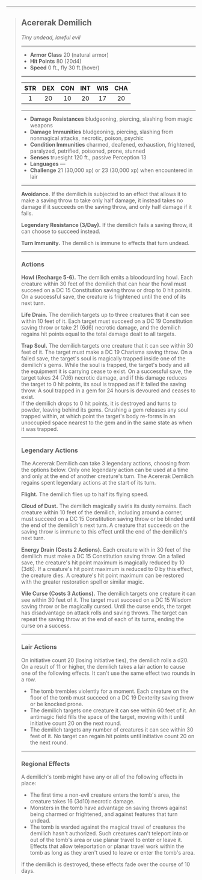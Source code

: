 ***
> ## Acererak Demilich
> *Tiny undead, lawful evil*
> 
> ***
> 
> - **Armor Class** 20 (natural armor)
> - **Hit Points** 80 (20d4)
> - **Speed** 0 ft., fly 30 ft.(hover)
> 
> ***
> 
> |STR|DEX|CON|INT|WIS|CHA|
> |:---:|:---:|:---:|:---:|:---:|:---:|
> |1|20|10|20|17|20|
> 
> ***
> 
> - **Damage Resistances** bludgeoning, piercing, slashing from magic weapons
> - **Damage Immunities** bludgeoning, piercing, slashing from nonmagical attacks, necrotic, poison, psychic
> - **Condition Immunities** charmed, deafened, exhaustion, frightened, paralyzed, petrified, poisoned, prone, stunned
> - **Senses** truesight 120 ft., passive Perception 13
> - **Languages** —
> - **Challenge** 21 (30,000 xp) or 23 (30,000 xp) when encountered in lair
> 
> ***
> 
> **Avoidance.** If the demilich is subjected to an effect that allows it to make a saving throw to take only half damage, it instead takes no damage if it succeeds on the saving throw, and only half damage if it fails.
> 
> **Legendary Resistance (3/Day).** If the demilich fails a saving throw, it can choose to succeed instead.
> 
> **Turn Immunity.** The demilich is immune to effects that turn undead.
> 
> ***
> 
> ### Actions
> **Howl (Recharge 5-6).** The demilich emits a bloodcurdling howl. Each creature within 30 feet of the demilich that can hear the howl must succeed on a DC 15 Constitution saving throw or drop to 0 hit points. On a successful save, the creature is frightened until the end of its next turn.
> 
> **Life Drain.** The demilich targets up to three creatures that it can see within 10 feet of it. Each target must succeed on a DC 19 Constitution saving throw or take 21 (6d6) necrotic damage, and the demilich regains hit points equal to the total damage dealt to all targets.
> 
> **Trap Soul.** The demilich targets one creature that it can see within 30 feet of it. The target must make a DC 19 Charisma saving throw. On a failed save, the target's soul is magically trapped inside one of the demilich's gems. While the soul is trapped, the target's body and all the equipment it is carrying cease to exist. On a successful save, the target takes 24 (7d6) necrotic damage, and if this damage reduces the target to 0 hit points, its soul is trapped as if it failed the saving throw. A soul trapped in a gem for 24 hours is devoured and ceases to exist.  
> If the demilich drops to 0 hit points, it is destroyed and turns to powder, leaving behind its gems. Crushing a gem releases any soul trapped within, at which point the target's body re-forms in an unoccupied space nearest to the gem and in the same state as when it was trapped.
> 
> ***
> 
> ### Legendary Actions
> The Acererak Demilich can take 3 legendary actions, choosing from the options below. Only one legendary action can be used at a time and only at the end of another creature's turn. The Acererak Demilich regains spent legendary actions at the start of its turn.
> 
> **Flight.** The demilich flies up to half its flying speed.
> 
> **Cloud of Dust.** The demilich magically swirls its dusty remains. Each creature within 10 feet of the demilich, including around a corner, must succeed on a DC 15 Constitution saving throw or be blinded until the end of the demilich's next turn. A creature that succeeds on the saving throw is immune to this effect until the end of the demilich's next turn.
> 
> **Energy Drain (Costs 2 Actions).** Each creature with in 30 feet of the demilich must make a DC 15 Constitution saving throw. On a failed save, the creature's hit point maximum is magically reduced by 10 (3d6). If a creature's hit point maximum is reduced to 0 by this effect, the creature dies. A creature's hit point maximum can be restored with the  greater restoration spell or similar magic.
> 
> **Vile Curse (Costs 3 Actions).** The demilich targets one creature it can see within 30 feet of it. The target must succeed on a DC 15 Wisdom saving throw or be magically cursed. Until the curse ends, the target has disadvantage on attack rolls and saving throws. The target can repeat the saving throw at the end of each of its turns, ending the curse on a success.
> 
> ***
> 
> ### Lair Actions
> On initiative count 20 (losing initiative ties), the demilich rolls a d20. On a result of 11 or higher, the demilich takes a lair action to cause one of the following effects. It can't use the same effect two rounds in a row.
> - The tomb trembles violently for a moment. Each creature on the floor of the tomb must succeed on a DC 19 Dexterity saving throw or be knocked prone.  
> - The demilich targets one creature it can see within 60 feet of it. An antimagic field fills the space of the target, moving with it until initiative count 20 on the next round.  
> - The demilich targets any number of creatures it can see within 30 feet of it. No target can regain hit points until initiative count 20 on the next round.
> 
> ***
> 
> ### Regional Effects
> A demilich's tomb might have any or all of the following effects in place:
> - The first time a non-evil creature enters the tomb's area, the creature takes 16 (3d10) necrotic damage.  
> - Monsters in the tomb have advantage on saving throws against being charmed or frightened, and against features that turn undead.  
> - The tomb is warded against the magical travel of creatures the demilich hasn't authorized. Such creatures can't teleport into or out of the tomb's area or use planar travel to enter or leave it. Effects that allow teleportation or planar travel work within the tomb as long as they aren't used to leave or enter the tomb's area.
> 
> If the demilich is destroyed, these effects fade over the course of 10 days.